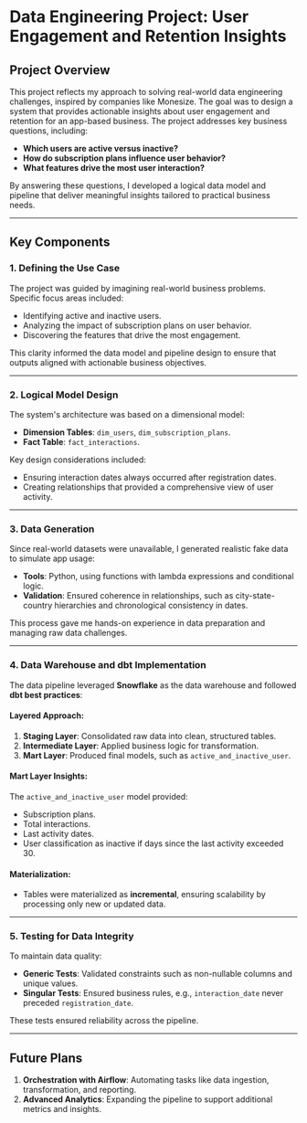 # Data Engineering Project: User Engagement and Retention Insights

## Project Overview
This project reflects my approach to solving real-world data engineering challenges, inspired by companies like Monesize. The goal was to design a system that provides actionable insights about user engagement and retention for an app-based business. The project addresses key business questions, including:

- **Which users are active versus inactive?**
- **How do subscription plans influence user behavior?**
- **What features drive the most user interaction?**

By answering these questions, I developed a logical data model and pipeline that deliver meaningful insights tailored to practical business needs.

---

## Key Components

### 1. **Defining the Use Case**

The project was guided by imagining real-world business problems. Specific focus areas included:
- Identifying active and inactive users.
- Analyzing the impact of subscription plans on user behavior.
- Discovering the features that drive the most engagement.

This clarity informed the data model and pipeline design to ensure that outputs aligned with actionable business objectives.

---

### 2. **Logical Model Design**

The system's architecture was based on a dimensional model:
- **Dimension Tables**: `dim_users`, `dim_subscription_plans`.
- **Fact Table**: `fact_interactions`.

Key design considerations included:
- Ensuring interaction dates always occurred after registration dates.
- Creating relationships that provided a comprehensive view of user activity.

---

### 3. **Data Generation**

Since real-world datasets were unavailable, I generated realistic fake data to simulate app usage:
- **Tools**: Python, using functions with lambda expressions and conditional logic.
- **Validation**: Ensured coherence in relationships, such as city-state-country hierarchies and chronological consistency in dates.

This process gave me hands-on experience in data preparation and managing raw data challenges.

---

### 4. **Data Warehouse and dbt Implementation**

The data pipeline leveraged **Snowflake** as the data warehouse and followed **dbt best practices**:

#### Layered Approach:
1. **Staging Layer**: Consolidated raw data into clean, structured tables.
2. **Intermediate Layer**: Applied business logic for transformation.
3. **Mart Layer**: Produced final models, such as `active_and_inactive_user`.

#### Mart Layer Insights:
The `active_and_inactive_user` model provided:
- Subscription plans.
- Total interactions.
- Last activity dates.
- User classification as inactive if days since the last activity exceeded 30.

#### Materialization:
- Tables were materialized as **incremental**, ensuring scalability by processing only new or updated data.

---

### 5. **Testing for Data Integrity**

To maintain data quality:
- **Generic Tests**: Validated constraints such as non-nullable columns and unique values.
- **Singular Tests**: Ensured business rules, e.g., `interaction_date` never preceded `registration_date`.

These tests ensured reliability across the pipeline.

---

## Future Plans

1. **Orchestration with Airflow**: Automating tasks like data ingestion, transformation, and reporting.
2. **Advanced Analytics**: Expanding the pipeline to support additional metrics and insights.





